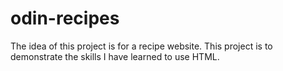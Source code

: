 # odin-recipes
The idea of this project is for a recipe website.
This project is to demonstrate the skills I have learned to use HTML. 
